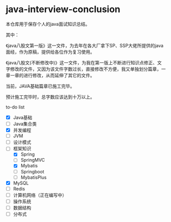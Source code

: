 # java-interview-conclusion
本仓库用于保存个人的java面试知识总结。

其中：

《java八股文第一版》这一文件，为去年在各大厂拿下SP、SSP大佬所提供的java面经，作为原稿，提供给各位作为复习使用。

《java八股文(不断修改中)》这一文件，为我在第一版上不断进行知识点修正、文字修改的文件，又因为该文件字数过长，直接修改不方便，我又单独划分篇章，一章一章的进行修改，从而延伸了其它的文件。

当前，JAVA基础篇章已施工完毕。

预计施工完毕时，总字数应该达到十万以上。

to-do list

- [x] Java基础
- [ ] Java集合类
- [x] 并发编程
- [ ] JVM
- [ ] 设计模式
- [ ] 框架知识
  - [x] Spring
  - [ ] SpringMVC
  - [x] Mybatis
  - [ ] Springboot
  - [ ] MybatisPlus
- [x] MySQL
- [ ] Redis
- [ ] 计算机网络（正在编写中）
- [ ] 操作系统
- [ ] 数据结构
- [ ] 分布式
